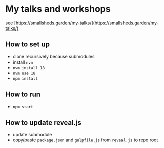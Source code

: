 # My talks and workshops

see [https://smallsheds.garden/my-talks/](https://smallsheds.garden/my-talks/)


## How to set up
- clone recursively because submodules
- install `nvm`
- `nvm install 18`
- `nvm use 18`
- `npm install`


## How to run
- `npm start`


## How to update reveal.js
- update submodule
- copy/paste `package.json` and `gulpfile.js` from `reveal.js` to repo root
